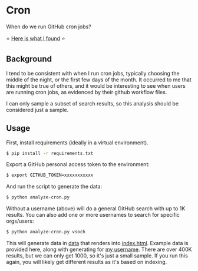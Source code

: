 # Cron

When do we run GitHub cron jobs?

⭐️ [Here is what I found](https://researchapps.github.io/cron/) ⭐️

## Background

I tend to be consistent with when I run cron jobs, typically choosing the middle
of the night, or the first few days of the month. It occurred to me that this might
be true of others, and it would be interesting to see when users are running
cron jobs, as evidenced by their github workflow files.

I can only sample a subset of search results, so this analysis should be considered
just a sample.

## Usage

First, install requirements (ideally in a virtual environment).

```bash
$ pip install -r requirements.txt
```

Export a GitHub personal access token to the environment:

```bash
$ export GITHUB_TOKEN=xxxxxxxxxxx
```

And run the script to generate the data:

```bash
$ python analyze-cron.py
```

Without a username (above) will do a general GitHub search with up to 1K results.
You can also add one or more usernames to search for specific orgs/users:

```bash
$ python analyze-cron.py vsoch
```

This will generate data in [data](data) that renders into [index.html](index.html).
Example data is provided here, along with generating for [my username](data/vsoch).
There are over 400K results, but we can only get 1000, so it's just a small sample.
If you run this again, you will likely get different results as it's based on indexing.
